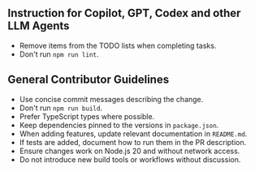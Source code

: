 ## Instruction for Copilot, GPT, Codex and other LLM Agents

* Remove items from the TODO lists when completing tasks.
* Don't run `npm run lint`.

## General Contributor Guidelines

* Use concise commit messages describing the change.
* Don't run `npm run build`.
* Prefer TypeScript types where possible.
* Keep dependencies pinned to the versions in `package.json`.
* When adding features, update relevant documentation in `README.md`.
* If tests are added, document how to run them in the PR description.
* Ensure changes work on Node.js 20 and without network access.
* Do not introduce new build tools or workflows without discussion.
